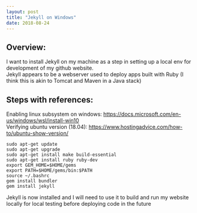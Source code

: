 ```yaml
---
layout: post 
title: "Jekyll on Windows" 
date: 2018-08-24
---
```

## Overview:  
I want to install Jekyll on my machine as a step in setting up a local env for development of my github website.  
 Jekyll appears to be a webserver used to deploy apps built with Ruby 
 (I think this is akin to Tomcat and Maven in a Java stack)  

## Steps with references:   
Enabling linux subsystem on windows: https://docs.microsoft.com/en-us/windows/wsl/install-win10  
Verifying ubuntu version (18.04): https://www.hostingadvice.com/how-to/ubuntu-show-version/  
```$xslt
sudo apt-get update
sudo apt-get upgrade
sudo apt-get install make build-essential
sudo apt-get install ruby ruby-dev
export GEM_HOME=$HOME/gems
export PATH=$HOME/gems/bin:$PATH
source ~/.bashrc
gem install bundler
gem install jekyll
```
Jekyll is now installed and I will need to use it to build and run my website locally for local testing before
 deploying code in the future 